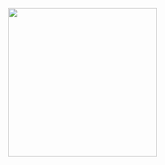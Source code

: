 <p align="center"><a href="http://www.connect-io.fr" target="_blank">
    <img src="https://www.connect-io.fr/www/img/Connect-IO-noir.svg" width="300px">
</a></p>
